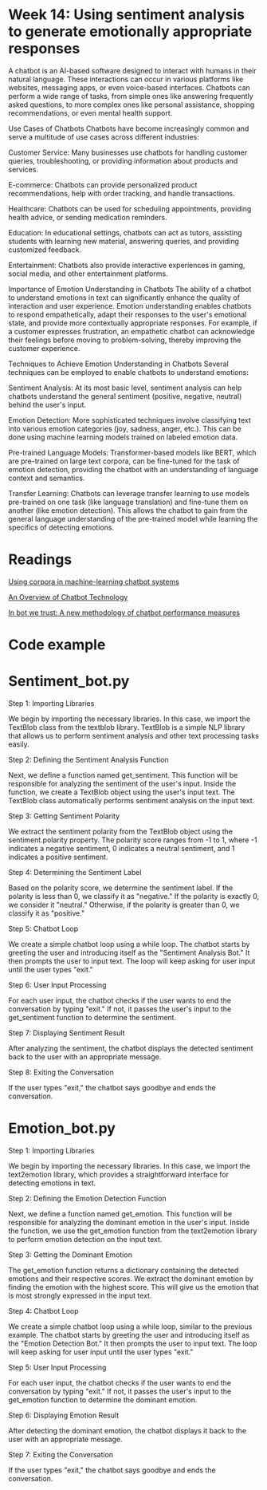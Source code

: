 # Week 14: Using sentiment analysis to generate emotionally appropriate responses


A chatbot is an AI-based software designed to interact with humans in their natural language. These interactions can occur in various platforms like websites, messaging apps, or even voice-based interfaces. Chatbots can perform a wide range of tasks, from simple ones like answering frequently asked questions, to more complex ones like personal assistance, shopping recommendations, or even mental health support.

Use Cases of Chatbots
Chatbots have become increasingly common and serve a multitude of use cases across different industries:

Customer Service: Many businesses use chatbots for handling customer queries, troubleshooting, or providing information about products and services.

E-commerce: Chatbots can provide personalized product recommendations, help with order tracking, and handle transactions.

Healthcare: Chatbots can be used for scheduling appointments, providing health advice, or sending medication reminders.

Education: In educational settings, chatbots can act as tutors, assisting students with learning new material, answering queries, and providing customized feedback.

Entertainment: Chatbots also provide interactive experiences in gaming, social media, and other entertainment platforms.

Importance of Emotion Understanding in Chatbots
The ability of a chatbot to understand emotions in text can significantly enhance the quality of interaction and user experience. Emotion understanding enables chatbots to respond empathetically, adapt their responses to the user's emotional state, and provide more contextually appropriate responses. For example, if a customer expresses frustration, an empathetic chatbot can acknowledge their feelings before moving to problem-solving, thereby improving the customer experience.

Techniques to Achieve Emotion Understanding in Chatbots
Several techniques can be employed to enable chatbots to understand emotions:

Sentiment Analysis: At its most basic level, sentiment analysis can help chatbots understand the general sentiment (positive, negative, neutral) behind the user's input.

Emotion Detection: More sophisticated techniques involve classifying text into various emotion categories (joy, sadness, anger, etc.). This can be done using machine learning models trained on labeled emotion data.

Pre-trained Language Models: Transformer-based models like BERT, which are pre-trained on large text corpora, can be fine-tuned for the task of emotion detection, providing the chatbot with an understanding of language context and semantics.

Transfer Learning: Chatbots can leverage transfer learning to use models pre-trained on one task (like language translation) and fine-tune them on another (like emotion detection). This allows the chatbot to gain from the general language understanding of the pre-trained model while learning the specifics of detecting emotions.

# Readings

[Using corpora in machine-learning chatbot systems](https://d1wqtxts1xzle7.cloudfront.net/47822392/Using_corpora_in_machine-learning_chatbo20160805-6451-13l2mjr-libre.pdf?1470426979=&response-content-disposition=inline%3B+filename%3DUsing_corpora_in_machine_learning_chatbo.pdf&Expires=1691349264&Signature=Ndyv2Bz9KIEWavyG3ZOXbGkhtJKibBRSobPXdMIyp6Od9M8-Z3X-5~iA2nogQRe11U8DlL9ZBsybO3hy1LF4~9TKJ~COeoqyP1gKce5l4ijn4RHgL9l~Q28Y5YBvm-tPiFPNn-tjlRnakuO8HEvgHNJfmUL82yXkyR-fk3VUAqSmReUcUztbzcHC~f6G-GYz0yBVZzH9cEgbbB6L13tkXnOUArCbr4leVDRdGVgXGNRWiu0ZNjb~lAVpkOjEqwY9JIZI53-hJXXVbrXPkeuEu-Pborr-0nze2zEBA1COlATMQLPP-ggj2IXCIILtT538WKrPpD22dYuCXf4FxYlwjg__&Key-Pair-Id=APKAJLOHF5GGSLRBV4ZA)


[An Overview of Chatbot Technology](https://link.springer.com/chapter/10.1007/978-3-030-49186-4_31)


[In bot we trust: A new methodology of chatbot performance measures](https://d1wqtxts1xzle7.cloudfront.net/60691006/1-s2.0-S000768131930117X-main20190924-129154-1x6yb13-libre.pdf?1569347288=&response-content-disposition=inline%3B+filename%3DIn_bot_we_trust_A_new_methodology_ofchat.pdf&Expires=1691349386&Signature=Z8gVCqvYDuCDQ~SDS8ixoO1jF4ccifVsZHFLwgAQt4CoICeDk3PaATpcAiauSlvF~bXED8rg5-48d-XpnqmSKyR-5H0NBMVdoo954FDvdEpCZiIOOwpepZ5Y6qU8M4ydoM5u9mp1kSbM02erUv6jLq2p9vgcIPisT1cMBAT10MnAXoEC17jxdv2Le-hjEuKqpwnHqQGRJEW54jQ~Usr6c9q~hBEQiiM7MabxVavwbgPp1MlLcbWvPYO2yMvECAYgJpIDd-w2ovBOljAzeXVEdqcA2NPYA3OxRiFaJqEoiSTEOTrGOBgY5W~IHOG~FFtGGHxXQr8aEBO9hrlVNPzH2g__&Key-Pair-Id=APKAJLOHF5GGSLRBV4ZA)


# Code example

# Sentiment_bot.py

Step 1: Importing Libraries

We begin by importing the necessary libraries. In this case, we import the TextBlob class from the textblob library. TextBlob is a simple NLP library that allows us to perform sentiment analysis and other text processing tasks easily.

Step 2: Defining the Sentiment Analysis Function

Next, we define a function named get_sentiment. This function will be responsible for analyzing the sentiment of the user's input. Inside the function, we create a TextBlob object using the user's input text. The TextBlob class automatically performs sentiment analysis on the input text.

Step 3: Getting Sentiment Polarity

We extract the sentiment polarity from the TextBlob object using the sentiment.polarity property. The polarity score ranges from -1 to 1, where -1 indicates a negative sentiment, 0 indicates a neutral sentiment, and 1 indicates a positive sentiment.

Step 4: Determining the Sentiment Label

Based on the polarity score, we determine the sentiment label. If the polarity is less than 0, we classify it as "negative." If the polarity is exactly 0, we consider it "neutral." Otherwise, if the polarity is greater than 0, we classify it as "positive."

Step 5: Chatbot Loop

We create a simple chatbot loop using a while loop. The chatbot starts by greeting the user and introducing itself as the "Sentiment Analysis Bot." It then prompts the user to input text. The loop will keep asking for user input until the user types "exit."

Step 6: User Input Processing

For each user input, the chatbot checks if the user wants to end the conversation by typing "exit." If not, it passes the user's input to the get_sentiment function to determine the sentiment.

Step 7: Displaying Sentiment Result

After analyzing the sentiment, the chatbot displays the detected sentiment back to the user with an appropriate message.

Step 8: Exiting the Conversation

If the user types "exit," the chatbot says goodbye and ends the conversation.

# Emotion_bot.py

Step 1: Importing Libraries

We begin by importing the necessary libraries. In this case, we import the text2emotion library, which provides a straightforward interface for detecting emotions in text.

Step 2: Defining the Emotion Detection Function

Next, we define a function named get_emotion. This function will be responsible for analyzing the dominant emotion in the user's input. Inside the function, we use the get_emotion function from the text2emotion library to perform emotion detection on the input text.

Step 3: Getting the Dominant Emotion

The get_emotion function returns a dictionary containing the detected emotions and their respective scores. We extract the dominant emotion by finding the emotion with the highest score. This will give us the emotion that is most strongly expressed in the input text.

Step 4: Chatbot Loop

We create a simple chatbot loop using a while loop, similar to the previous example. The chatbot starts by greeting the user and introducing itself as the "Emotion Detection Bot." It then prompts the user to input text. The loop will keep asking for user input until the user types "exit."

Step 5: User Input Processing

For each user input, the chatbot checks if the user wants to end the conversation by typing "exit." If not, it passes the user's input to the get_emotion function to determine the dominant emotion.

Step 6: Displaying Emotion Result

After detecting the dominant emotion, the chatbot displays it back to the user with an appropriate message.

Step 7: Exiting the Conversation

If the user types "exit," the chatbot says goodbye and ends the conversation.